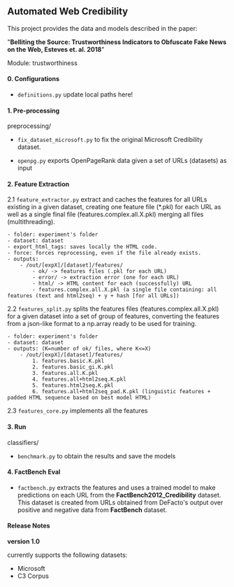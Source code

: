 ## Automated Web Credibility

This project provides the data and models described in the paper:

"**Belliting the Source: Trustworthiness Indicators to Obfuscate Fake News on the Web, Esteves et. al. 2018**"

Module: trustworthiness

#### 0. Configurations

- ``definitions.py`` update local paths here!

#### 1. Pre-processing
preprocessing/

-  ``fix_dataset_microsoft.py`` to fix the original Microsoft Credibility dataset.

- ``openpg.py`` exports OpenPageRank data given a set of URLs (datasets) as input

#### 2. Feature Extraction

2.1 ``feature_extractor.py`` extract and caches the features for all URLs existing in a given dataset, creating one feature file (*.pkl) for each URL as well as a single final file (features.complex.all.X.pkl) merging all files (multithreading).

    - folder: experiment's folder
    - dataset: dataset
    - export_html_tags: saves locally the HTML code.
    - force: forces reprocessing, even if the file already exists.
    - outputs:
        - /out/[expX]/[dataset]/features/
            - ok/ -> features files (.pkl for each URL)
            - error/ -> extraction error (one for each URL)
            - html/ -> HTML content for each (successfully) URL
            - features.complex.all.X.pkl (a single file containing: all features (text and html2seq) + y + hash [for all URLs])

2.2 ``features_split.py`` splits the features files (features.complex.all.X.pkl) for a given dataset into a set of group of features, converting the features from a json-like format to a np.array ready to be used for training.

    - folder: experiment's folder
    - dataset: dataset
    - outputs: (K=number of ok/ files, where K<=X)
        - /out/[expX]/[dataset]/features/
            1. features.basic.K.pkl
            2. features.basic_gi.K.pkl
            3. features.all.K.pkl
            4. features.all+html2seq.K.pkl
            5. features.html2seq.K.pkl
            6. features.all+html2seq_pad.K.pkl (linguistic features + padded HTML sequence based on best model HTML)


2.3 ``features_core.py`` implements all the features
#### 3. Run
classifiers/

- ``benchmark.py`` to obtain the results and save the models


#### 4. FactBench Eval

- ``factbench.py`` extracts the features and uses a trained model to make predictions on each URL from the **FactBench2012_Credibility** dataset. This dataset is created from URLs obtained from DeFacto's output over positive and negative data from **FactBench** dataset.


#### Release Notes

**version 1.0**

currently supports the following datasets:
- Microsoft
- C3 Corpus